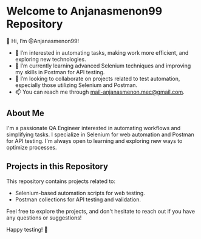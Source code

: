 # Welcome to Anjanasmenon99 Repository

👋 Hi, I’m @Anjanasmenon99!

- 👀 I’m interested in automating tasks, making work more efficient, and exploring new technologies.
- 🌱 I’m currently learning advanced Selenium techniques and improving my skills in Postman for API testing.
- 💞️ I’m looking to collaborate on projects related to test automation, especially those utilizing Selenium and Postman.
- 📫 You can reach me through mail-anjanasmenon.mec@gmail.com.

## About Me
I'm a passionate QA Engineer interested in automating workflows and simplifying tasks. I specialize in Selenium for web automation and Postman for API testing. I'm always open to learning and exploring new ways to optimize processes.

## Projects in this Repository
This repository contains projects related to:
- Selenium-based automation scripts for web testing.
- Postman collections for API testing and validation.

Feel free to explore the projects, and don't hesitate to reach out if you have any questions or suggestions!

Happy testing! 🚀
